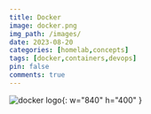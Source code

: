 ```yaml
---
title: Docker
image: docker.png
img_path: /images/
date: 2023-08-20
categories: [homelab,concepts]
tags: [docker,containers,devops]
pin: false
comments: true
---
```

![docker logo](docker.png){: w="840" h="400" }

